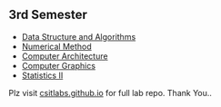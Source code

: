 ## 3rd Semester

- [Data Structure and Algorithms](/DSA)
- [Numerical Method](/Numerical%20Method)
- [Computer Architecture](/Computer%20Architecture)
- [Computer Graphics](/Computer%20Graphics)
- [Statistics II](/Stats)

Plz visit [csitlabs.github.io](https://csitlabs.github.io) for full lab repo.
Thank You..
